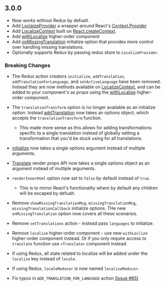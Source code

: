 ## 3.0.0

* Now works without Redux by defualt.
* Add [LoclaizeProvider](https://ryandrewjohnson.github.io/react-localize-docs/#localizeprovider) a wrapper around React's [Context.Provider](https://reactjs.org/docs/context.html#provider)
* Add [LocalizeContext](https://reactjs.org/docs/context.html#reactcreatecontext) built on [React.createContext](https://reactjs.org/docs/context.html#reactcreatecontext).
* Add [withLocalize](https://ryandrewjohnson.github.io/react-localize-docs/#withlocalize) higher-order component
* Add [onMissingTranslation](https://ryandrewjohnson.github.io/react-localize-docs/#initialize) initialize option that provides more control over handling missing translations.
* Optionally supports Redux by passing redux store to `LocalizeProvider`.

### Breaking Changes

* The Redux action creators `initialize`, `addTranslation`, `addTranslationForLanguage`, and `setActiveLanguage` have been removed. Instead they are now methods available on [LocalizeContext](https://ryandrewjohnson.github.io/react-localize-docs/#localizecontext), and can be added to your component's as props using the [withLocalize](https://ryandrewjohnson.github.io/react-localize-docs/#withlocalize) higher-order component.

* The `translationTransform` option is no longer available as an initialize option. Instead [addTranslation](https://ryandrewjohnson.github.io/react-localize-docs/#addtranslation) now takes an options object, which accepts the `translationTransform` function.

  * This made more sense as this allows for adding transformations specific to a single translation instead of globally setting a transformation that you'd be stuck using for all translations.

* [initialize](https://ryandrewjohnson.github.io/react-localize-docs/#initialize) now takes a single options argument instead of multiple arguments.

* [Translate](https://ryandrewjohnson.github.io/react-localize-docs/#render-props-api) render props API now takes a single options object as an argument instead of multiple arguments.

* `renderInnerHtml` option now set to `false` by default instead of `true`.

  * This is to mirror React's functionality where by default any children will be escaped by defualt.

* Remove `showMissingTranslationMsg`, `missingTranslationMsg`, `missingTranslationCallback` initialize options. THe new `onMissingTranslation` option now covers all these scenarios.

* Remove `setTranslations` action - instead pass `languages` to initialize.

* Remove `localize` higher-order component - use new `withLoclize` higher-order component instead. Or if you only require access to `translate` function use `<Translate>` component instead.

* If using Redux, all state related to localize will be added under the `localize` key instead of `locale`.

* If using Redux, `localeReducer` is now named `localizeReducer`.

* Fix typos in `ADD_TRANSLATION_FOR_LANGUAGE` action [(Issue #65)](https://github.com/ryandrewjohnson/react-localize-redux/issues/65)
